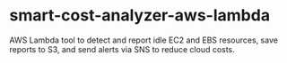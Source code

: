 # smart-cost-analyzer-aws-lambda
AWS Lambda tool to detect and report idle EC2 and EBS resources, save reports to S3, and send alerts via SNS to reduce cloud costs.

